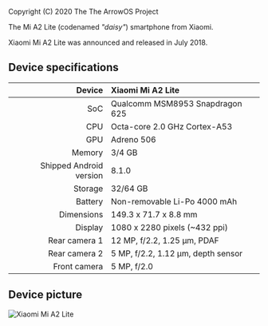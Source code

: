 Copyright (C) 2020 The The ArrowOS Project

The Mi A2 Lite (codenamed _"daisy"_) smartphone from Xiaomi.

Xiaomi Mi A2 Lite was announced and released in July 2018.

## Device specifications

|                  Device | Xiaomi Mi A2 Lite                  |
| ----------------------: | :--------------------------------- |
|                     SoC | Qualcomm MSM8953 Snapdragon 625    |
|                     CPU | Octa-core 2.0 GHz Cortex-A53       |
|                     GPU | Adreno 506                         |
|                  Memory | 3/4 GB                             |
| Shipped Android version | 8.1.0                              |
|                 Storage | 32/64 GB                           |
|                 Battery | Non-removable Li-Po 4000 mAh       |
|              Dimensions | 149.3 x 71.7 x 8.8 mm              |
|                 Display | 1080 x 2280 pixels (~432 ppi)      |
|           Rear camera 1 | 12 MP, f/2.2, 1.25 μm, PDAF        |
|           Rear camera 2 | 5 MP, f/2.2, 1.12 μm, depth sensor |
|            Front camera | 5 MP, f/2.0                        |

## Device picture

![Xiaomi Mi A2 Lite](https://i01.appmifile.com/webfile/globalimg/products/pc/D1S/black_phone.png "Xiaomi Mi A2 Lite in black")
